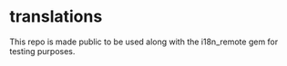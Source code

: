 # translations

This repo is made public to be used along with the i18n_remote gem for testing purposes.
